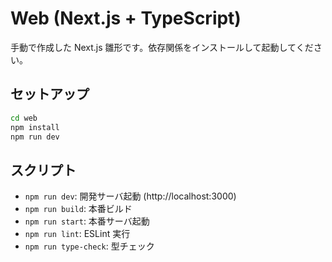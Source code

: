 # Web (Next.js + TypeScript)

手動で作成した Next.js 雛形です。依存関係をインストールして起動してください。

## セットアップ

```bash
cd web
npm install
npm run dev
```

## スクリプト
- `npm run dev`: 開発サーバ起動 (http://localhost:3000)
- `npm run build`: 本番ビルド
- `npm run start`: 本番サーバ起動
- `npm run lint`: ESLint 実行
- `npm run type-check`: 型チェック

